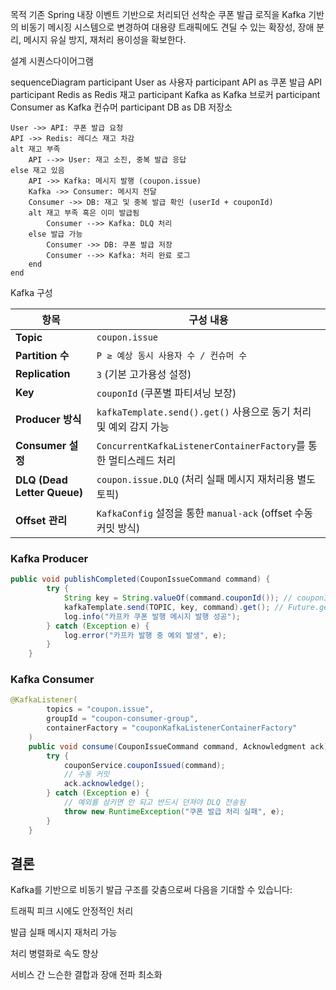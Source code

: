 목적
기존 Spring 내장 이벤트 기반으로 처리되던 선착순 쿠폰 발급 로직을 Kafka 기반의 비동기 메시징 시스템으로 변경하여 대용량 트래픽에도 견딜 수 있는 확장성, 장애 분리, 메시지 유실 방지, 재처리 용이성을 확보한다.


설계 시퀀스다이어그램

sequenceDiagram
participant User as 사용자
participant API as 쿠폰 발급 API
participant Redis as Redis 재고
participant Kafka as Kafka 브로커
participant Consumer as Kafka 컨슈머
participant DB as DB 저장소

    User ->> API: 쿠폰 발급 요청
    API ->> Redis: 레디스 재고 차감
    alt 재고 부족
        API -->> User: 재고 소진, 중복 발급 응답
    else 재고 있음
        API ->> Kafka: 메시지 발행 (coupon.issue)
        Kafka ->> Consumer: 메시지 전달
        Consumer ->> DB: 재고 및 중복 발급 확인 (userId + couponId)
        alt 재고 부족 혹은 이미 발급됨
            Consumer -->> Kafka: DLQ 처리
        else 발급 가능
            Consumer ->> DB: 쿠폰 발급 저장
            Consumer -->> Kafka: 처리 완료 로그
        end
    end


Kafka 구성

| 항목              | 구성 내용 |
|-------------------|-----------|
| **Topic**         | `coupon.issue` |
| **Partition 수**  | `P ≥ 예상 동시 사용자 수 / 컨슈머 수` |
| **Replication**   | `3` (기본 고가용성 설정) |
| **Key**           | `couponId` (쿠폰별 파티셔닝 보장) |
| **Producer 방식** | `kafkaTemplate.send().get()` 사용으로 동기 처리 및 예외 감지 가능 |
| **Consumer 설정** | `ConcurrentKafkaListenerContainerFactory`를 통한 멀티스레드 처리 |
| **DLQ (Dead Letter Queue)** | `coupon.issue.DLQ` (처리 실패 메시지 재처리용 별도 토픽) |
| **Offset 관리**   | `KafkaConfig` 설정을 통한 `manual-ack` (offset 수동 커밋 방식) |

### Kafka Producer
```java
public void publishCompleted(CouponIssueCommand command) {
        try {
            String key = String.valueOf(command.couponId()); // couponId 기준 파티션
            kafkaTemplate.send(TOPIC, key, command).get(); // Future.get()으로 대기
            log.info("카프카 쿠폰 발행 메시지 발행 성공");
        } catch (Exception e) {
            log.error("카프카 발행 중 예외 발생", e);
        }
    }
```
### Kafka Consumer
```java
@KafkaListener(
        topics = "coupon.issue",
        groupId = "coupon-consumer-group",
        containerFactory = "couponKafkaListenerContainerFactory"
    )
    public void consume(CouponIssueCommand command, Acknowledgment ack) {
        try {
            couponService.couponIssued(command);
            // 수동 커밋
            ack.acknowledge();
        } catch (Exception e) {
            // 예외를 삼키면 안 되고 반드시 던져야 DLQ 전송됨
            throw new RuntimeException("쿠폰 발급 처리 실패", e);
        }
    }
```

## 결론
Kafka를 기반으로 비동기 발급 구조를 갖춤으로써 다음을 기대할 수 있습니다:

트래픽 피크 시에도 안정적인 처리

발급 실패 메시지 재처리 가능

처리 병렬화로 속도 향상

서비스 간 느슨한 결합과 장애 전파 최소화

